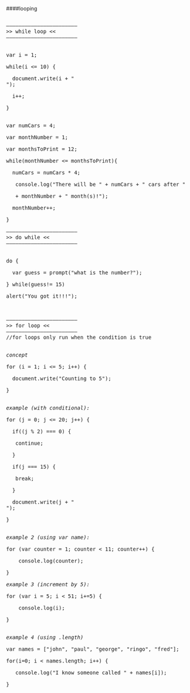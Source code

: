 ####looping

<pre>

–––––––––––––––––––––––
>> while loop << 
–––––––––––––––––––––––


var i = 1; 

while(i <= 10) { 

  document.write(i + "<br>"); 

  i++; 

} 


var numCars = 4; 

var monthNumber = 1; 

var monthsToPrint = 12; 

while(monthNumber <= monthsToPrint){ 

  numCars = numCars * 4; 

   console.log("There will be " + numCars + " cars after " 

   + monthNumber + " month(s)!"); 

  monthNumber++; 

} 

–––––––––––––––––––––––
>> do while << 
–––––––––––––––––––––––


do { 

  var guess = prompt("what is the number?"); 

} while(guess!= 15) 

alert("You got it!!!"); 



–––––––––––––––––––––––
>> for loop << 
–––––––––––––––––––––––
//for loops only run when the condition is true 


<em>concept</em>

for (i = 1; i <= 5; i++) { 

  document.write("Counting to 5"); 

} 


<em>example (with conditional):</em>

for (j = 0; j <= 20; j++) { 
  
  if((j % 2) === 0) { 

   continue; 

  } 

  if(j === 15) { 

   break; 
  
  } 
  
  document.write(j + "<br>"); 
  
} 


<em>example 2 (using var name):</em>

for (var counter = 1; counter < 11; counter++) { 

	console.log(counter); 
	
} 

<em>example 3 (increment by 5):</em>

for (var i = 5; i < 51; i+=5) { 

	console.log(i); 
	
} 


<em>example 4 (using .length)</em>

var names = ["john", "paul", "george", "ringo", "fred"]; 

for(i=0; i < names.length; i++) {

   console.log("I know someone called " + names[i]); 
    
} 

</pre>
